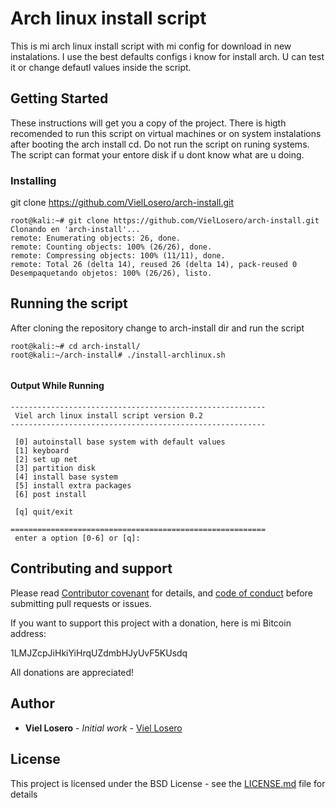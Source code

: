 # Arch linux install script

This is mi arch linux install script with mi config for download in new instalations. I use the best defaults configs i know for install arch. U can test it or change defautl values inside the script.

## Getting Started

These instructions will get you a copy of the project. There is higth recomended to run this script on virtual machines or on system instalations after booting the arch install cd. Do not run the script on runing systems. The script can format your entore disk if u dont know what are u doing.

### Installing
git clone https://github.com/VielLosero/arch-install.git                                                                                         

```shell
root@kali:~# git clone https://github.com/VielLosero/arch-install.git                                                                                         
Clonando en 'arch-install'...                                                                                                                                 
remote: Enumerating objects: 26, done.                                                                                                                        
remote: Counting objects: 100% (26/26), done.                                                                                                                 
remote: Compressing objects: 100% (11/11), done.                                                                                                              
remote: Total 26 (delta 14), reused 26 (delta 14), pack-reused 0                                                                                              
Desempaquetando objetos: 100% (26/26), listo.   
```

## Running the script

After cloning the repository change to arch-install dir and run the script 

```shell
root@kali:~# cd arch-install/                                                                                                                                 
root@kali:~/arch-install# ./install-archlinux.sh                                                                                                              
                                                                                                                                                              
```

#### Output While Running

```shell
---------------------------------------------------------
 Viel arch linux install script version 0.2
---------------------------------------------------------
 
 [0] autoinstall base system with default values
 [1] keyboard
 [2] set up net
 [3] partition disk
 [4] install base system
 [5] install extra packages
 [6] post install
 
 [q] quit/exit
 
=========================================================
 enter a option [0-6] or [q]: 
```

## Contributing and support

Please read [Contributor covenant](https://www.contributor-covenant.org/) for details, and  [code of conduct](https://www.contributor-covenant.org/version/2/0/code_of_conduct) before submitting pull requests or issues.

If you want to support this project with a donation, here is mi Bitcoin address:

1LMJZcpJiHkiYiHrqUZdmbHJyUvF5KUsdq

All donations are appreciated!

## Author

* **Viel Losero** - *Initial work* - [Viel Losero](https://github.com/VielLosero)

## License

This project is licensed under the BSD License - see the [LICENSE.md](LICENSE.md) file for details



